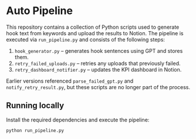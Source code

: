 # Auto Pipeline

This repository contains a collection of Python scripts used to generate hook text from keywords and upload the results to Notion. The pipeline is executed via `run_pipeline.py` and consists of the following steps:

1. `hook_generator.py` – generates hook sentences using GPT and stores them.
2. `retry_failed_uploads.py` – retries any uploads that previously failed.
3. `retry_dashboard_notifier.py` – updates the KPI dashboard in Notion.

Earlier versions referenced `parse_failed_gpt.py` and `notify_retry_result.py`, but these scripts are no longer part of the process.

## Running locally

Install the required dependencies and execute the pipeline:

```bash
python run_pipeline.py
```
